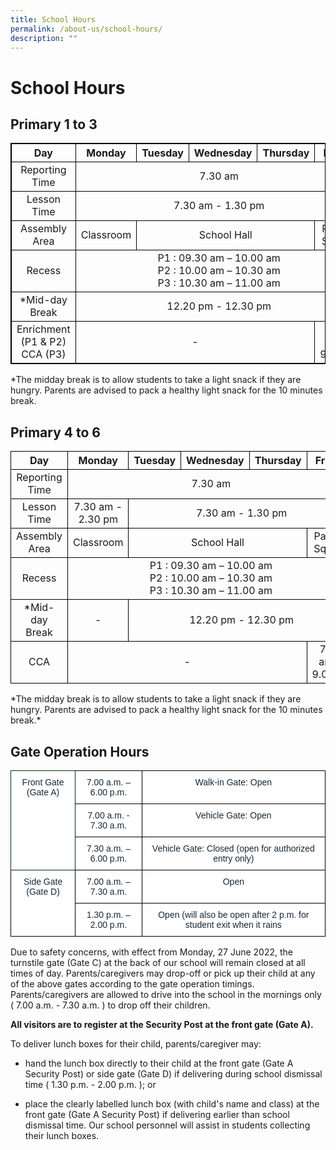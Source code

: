 ```yaml
---
title: School Hours
permalink: /about-us/school-hours/
description: ""
---
```

# **School Hours**
## Primary 1 to 3

<table style="border: 1px solid black;text-align: center;">
    <thead>
        <tr style="border: 1px solid black;text-align: center;">
            <th style="border: 1px solid black;text-align: center;">Day</th>
            <th style="border: 1px solid black;text-align: center;">Monday</th>
            <th style="border: 1px solid black;text-align: center;">Tuesday</th>
            <th style="border: 1px solid black;text-align: center;">Wednesday</th>
            <th style="border: 1px solid black;text-align: center;">Thursday</th>
            <th style="border: 1px solid black;text-align: center;">Friday</th>
        </tr>
    </thead>
    <tbody>
        <tr>
            <td style="border: 1px solid black;text-align: center;" rowspan=1>Reporting Time</td>
            <td style="border: 1px solid black;text-align: center;" colspan=5>7.30 am</td>
        </tr>
        <tr>
            <td style="border: 1px solid black;text-align: center;">Lesson Time</td>
            <td style="border: 1px solid black;text-align: center;" colspan=5>7.30 am - 1.30 pm</td>
        </tr>
        <tr>            
            <td style="border: 1px solid black;text-align: center;" rowspan=1>Assembly Area</td>
            <td style="border: 1px solid black;text-align: center;" colspan=1>Classroom</td>
            <td style="border: 1px solid black;text-align: center;" colspan=3>School Hall</td>
            <td style="border: 1px solid black;text-align: center;" colspan=1>Parade Square</td>
        </tr>
        <tr>
            <td style="border: 1px solid black;text-align: center;">Recess</td>
            <td style="border: 1px solid black;text-align: center;" colspan=5>
                P1 : 09.30 am – 10.00 am<br>
                P2 : 10.00 am – 10.30 am<br>
                P3 : 10.30 am – 11.00 am<br>
            </td>
        </tr>
        <tr>
            <td style="border: 1px solid black;text-align: center;">*Mid-day Break</td>
            <td style="border: 1px solid black;text-align: center;" colspan=5>12.20 pm - 12.30 pm</td>
        </tr>
        <tr>
            <td style="border: 1px solid black;text-align: center;">Enrichment (P1 & P2)
CCA (P3)
</td>
            <td style="border: 1px solid black;text-align: center;" colspan=4>-</td>
            <td style="border: 1px solid black;text-align: center;" colspan=1>7.30 am - 9.00pm</td>
        </tr>
    </tbody>
</table>
*The midday break is to allow students to take a light snack if they are hungry. Parents are advised to pack a healthy light snack for the 10 minutes break.

## Primary 4 to 6
<table>
    <thead>
        <tr>
            <th style="border: 1px solid black;text-align: center;">Day</th>
            <th style="border: 1px solid black;text-align: center;">Monday</th>
            <th style="border: 1px solid black;text-align: center;">Tuesday</th>
            <th style="border: 1px solid black;text-align: center;">Wednesday</th>
            <th style="border: 1px solid black;text-align: center;">Thursday</th>
            <th style="border: 1px solid black;text-align: center;">Friday</th>
        </tr>
    </thead>
    <tbody>
        <tr>
            <td style="border: 1px solid black;text-align: center;" rowspan=1>Reporting Time</td>
            <td style="border: 1px solid black;text-align: center;" colspan=5>7.30 am</td>
        </tr>
        <tr>
            <td style="border: 1px solid black;text-align: center;">Lesson Time</td>
            <td style="border: 1px solid black;text-align: center;" colspan=1>7.30 am - 2.30 pm</td>
            <td style="border: 1px solid black;text-align: center;" colspan=4>7.30 am - 1.30 pm</td>
        </tr>
        <tr>            
            <td style="border: 1px solid black;text-align: center;" rowspan=1>Assembly Area</td>
            <td style="border: 1px solid black;text-align: center;" colspan=1>Classroom</td>
            <td style="border: 1px solid black;text-align: center;" colspan=3>School Hall</td>
            <td style="border: 1px solid black;text-align: center;" colspan=1>Parade Square</td>
        </tr>
        <tr>
            <td style="border: 1px solid black;text-align: center;">Recess</td>
            <td style="border: 1px solid black;text-align: center;" colspan=5>
                P1 : 09.30 am – 10.00 am<br>
                P2 : 10.00 am – 10.30 am<br>
                P3 : 10.30 am – 11.00 am<br>
            </td>
        </tr>
        <tr>
            <td style="border: 1px solid black;text-align: center;">*Mid-day Break</td>
            <td style="border: 1px solid black;text-align: center;" colspan=1>-</td>
            <td style="border: 1px solid black;text-align: center;" colspan=4>12.20 pm - 12.30 pm</td>
        </tr>
        <tr>
            <td style="border: 1px solid black;text-align: center;">CCA</td>
            <td style="border: 1px solid black;text-align: center;" colspan=4>-</td>
            <td style="border: 1px solid black;text-align: center;" colspan=1>7.30 am - 9.00pm</td>
        </tr>
    </tbody>
</table>
*The midday break is to allow students to take a light snack if they are hungry. Parents are advised to pack a healthy light snack for the 10 minutes break.*

## Gate Operation Hours


<table style="border-collapse:collapse;border-spacing:0" class="tg"><thead><tr><th style="background-color:#FFF;border-color:#002d13;border-style:solid;border-width:1px;color:#162837;font-family:Arial, sans-serif;font-size:14px;font-weight:normal;overflow:hidden;padding:10px 5px;text-align:center;vertical-align:top;word-break:normal" rowspan="3">Front Gate (Gate A)</th><th style="background-color:#FFF;border-color:black;border-style:solid;border-width:1px;color:#162837;font-family:Arial, sans-serif;font-size:14px;font-weight:normal;overflow:hidden;padding:10px 5px;text-align:center;vertical-align:top;word-break:normal">7.00 a.m. – 6.00 p.m.</th><th style="background-color:#FFF;border-color:black;border-style:solid;border-width:1px;color:#162837;font-family:Arial, sans-serif;font-size:14px;font-weight:normal;overflow:hidden;padding:10px 5px;text-align:center;vertical-align:top;word-break:normal"> Walk-in Gate: Open</th></tr><tr><th style="background-color:#FFF;border-color:black;border-style:solid;border-width:1px;color:#162837;font-family:Arial, sans-serif;font-size:14px;font-weight:normal;overflow:hidden;padding:10px 5px;text-align:center;vertical-align:top;word-break:normal">7.00 a.m. - 7.30 a.m.</th><th style="background-color:#FFF;border-color:black;border-style:solid;border-width:1px;color:#162837;font-family:Arial, sans-serif;font-size:14px;font-weight:normal;overflow:hidden;padding:10px 5px;text-align:center;vertical-align:top;word-break:normal"> Vehicle Gate: Open</th></tr><tr><th style="background-color:#FFF;border-color:black;border-style:solid;border-width:1px;color:#162837;font-family:Arial, sans-serif;font-size:14px;font-weight:normal;overflow:hidden;padding:10px 5px;text-align:center;vertical-align:top;word-break:normal">7.30 a.m. – 6.00 p.m.</th><th style="background-color:#FFF;border-color:black;border-style:solid;border-width:1px;color:#162837;font-family:Arial, sans-serif;font-size:14px;font-weight:normal;overflow:hidden;padding:10px 5px;text-align:center;vertical-align:top;word-break:normal"> Vehicle Gate: Closed (open for authorized entry only)</th></tr></thead><tbody><tr><td style="background-color:#FFF;border-color:black;border-style:solid;border-width:1px;color:#162837;font-family:Arial, sans-serif;font-size:14px;overflow:hidden;padding:10px 5px;text-align:center;vertical-align:top;word-break:normal" rowspan="2">Side Gate (Gate D)<br></td><td style="background-color:#FFF;border-color:black;border-style:solid;border-width:1px;color:#162837;font-family:Arial, sans-serif;font-size:14px;overflow:hidden;padding:10px 5px;text-align:center;vertical-align:top;word-break:normal">7.00 a.m. – 7.30 a.m.</td><td style="background-color:#FFF;border-color:black;border-style:solid;border-width:1px;color:#162837;font-family:Arial, sans-serif;font-size:14px;overflow:hidden;padding:10px 5px;text-align:center;vertical-align:top;word-break:normal"> Open</td></tr><tr><td style="background-color:#FFF;border-color:black;border-style:solid;border-width:1px;color:#162837;font-family:Arial, sans-serif;font-size:14px;overflow:hidden;padding:10px 5px;text-align:center;vertical-align:top;word-break:normal">1.30 p.m. – 2.00 p.m.</td><td style="background-color:#FFF;border-color:black;border-style:solid;border-width:1px;color:#162837;font-family:Arial, sans-serif;font-size:14px;overflow:hidden;padding:10px 5px;text-align:center;vertical-align:top;word-break:normal"> Open (will also be open after 2 p.m. for student exit when it rains</td></tr></tbody></table>













Due to safety concerns, with effect from Monday, 27 June 2022, the turnstile gate (Gate C) at the back of our school will remain closed at all times of day. Parents/caregivers may drop-off or pick up their child at any of the above gates according to the gate operation timings. Parents/caregivers are allowed to drive into the school in the mornings only ( 7.00 a.m. - 7.30 a.m. ) to drop off their children.   

  

**All visitors are to register at the Security Post at the front gate (Gate A).**

To deliver lunch boxes for their child, parents/caregiver may:

*   hand the lunch box directly to their child at the front gate (Gate A Security Post) or side gate (Gate D) if delivering during school dismissal time ( 1.30 p.m. - 2.00 p.m. ); or  
    
*   place the clearly labelled lunch box (with child's name and class) at the front gate (Gate A Security Post) if delivering earlier than school dismissal time. Our school personnel will assist in students collecting their lunch boxes.